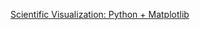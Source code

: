 [Scientific Visualization: Python + Matplotlib](https://github.com/rougier/scientific-visualization-book)

